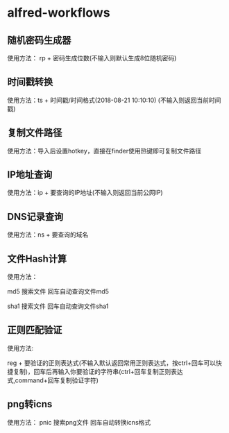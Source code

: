 # alfred-workflows

## 随机密码生成器

使用方法： rp + 密码生成位数(不输入则默认生成8位随机密码)

## 时间戳转换

使用方法：ts + 时间戳/时间格式(2018-08-21 10:10:10) (不输入则返回当前时间戳)

## 复制文件路径

使用方法：导入后设置hotkey，直接在finder使用热键即可复制文件路径

## IP地址查询

使用方法：ip + 要查询的IP地址(不输入则返回当前公网IP)

## DNS记录查询

使用方法：ns + 要查询的域名

## 文件Hash计算

使用方法： 

md5 搜索文件 回车自动查询文件md5

sha1 搜索文件 回车自动查询文件sha1

## 正则匹配验证

使用方法:

reg + 要验证的正则表达式(不输入默认返回常用正则表达式，按ctrl+回车可以快捷复制)，回车后再输入你要验证的字符串(ctrl+回车复制正则表达式,command+回车复制验证字符)

## png转icns

使用方法：
pnic 搜索png文件 回车自动转换icns格式